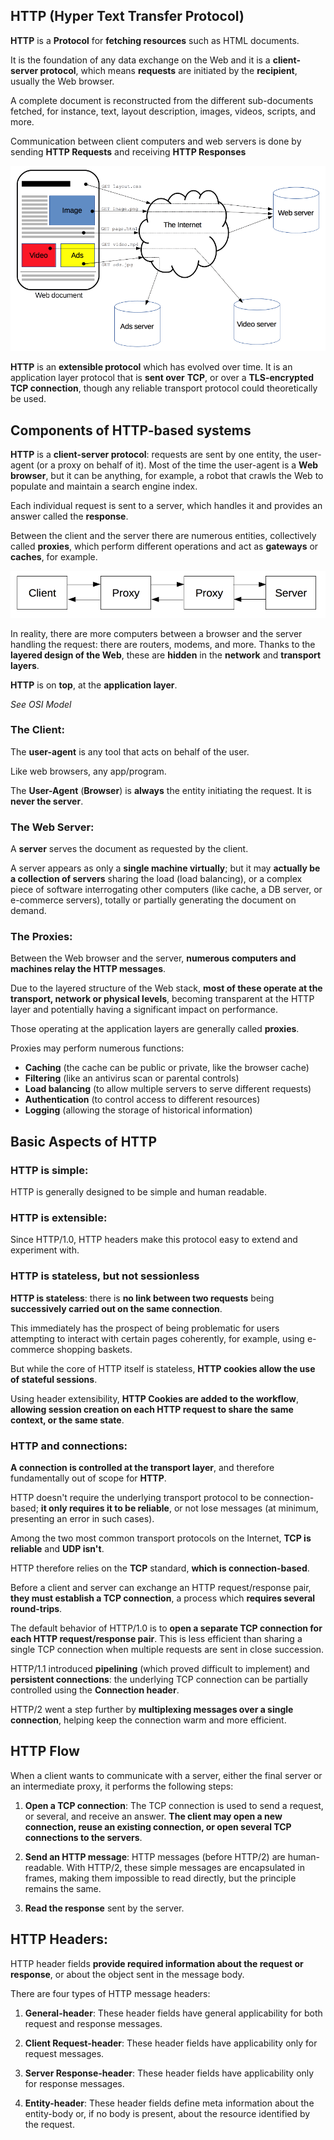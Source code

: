 ## HTTP (Hyper Text Transfer Protocol)

**HTTP** is a **Protocol** for **fetching resources** such as HTML documents. 

It is the foundation of any data exchange on the Web and it is a **client-server protocol**, which means **requests** are initiated by the **recipient**, usually the Web browser. 


A complete document is reconstructed from the different sub-documents fetched, for instance, text, layout description, images, videos, scripts, and more. 


Communication between client computers and web servers is done by sending **HTTP Requests** and receiving **HTTP Responses**


![http1](./http_works.png)


**HTTP** is an **extensible protocol** which has evolved over time. It is an application layer protocol that is **sent over** **TCP**, or over a **TLS-encrypted TCP connection**, though any reliable transport protocol could theoretically be used.


## Components of HTTP-based systems 

**HTTP** is a **client-server protocol**: requests are sent by one entity, the user-agent (or a proxy on behalf of it). Most of the time the user-agent is a **Web browser**, but it can be anything, for example, a robot that crawls the Web to populate and maintain a search engine index.

Each individual request is sent to a server, which handles it and provides an answer called the **response**.

Between the client and the server there are numerous entities, collectively called **proxies**, which perform different operations and act as **gateways** or **caches**, for example.

![http2](./http_proxies.png)


In reality, there are more computers between a browser and the server handling the request: there are routers, modems, and more. Thanks to the **layered design of the Web**, these are **hidden** in the **network** and **transport layers**.

**HTTP** is on **top**, at the **application layer**.

_See OSI Model_


### The Client: 

The **user-agent** is any tool that acts on behalf of the user.

Like web browsers, any app/program.

The **User-Agent** (**Browser**) is **always** the entity initiating the request. It is **never the server**. 


### The Web Server: 

A **server** serves the document as requested by the client. 


A server appears as only a **single machine virtually**; but it may **actually be a collection of servers** sharing the load (load balancing), or a complex piece of software interrogating other computers (like cache, a DB server, or e-commerce servers), totally or partially generating the document on demand.

### The Proxies: 

Between the Web browser and the server, **numerous computers and machines relay the HTTP messages**. 

Due to the layered structure of the Web stack, **most of these operate at the transport, network or physical levels**, becoming transparent at the HTTP layer and potentially having a significant impact on performance.

Those operating at the application layers are generally called **proxies**.

Proxies may perform numerous functions:

- **Caching** (the cache can be public or private, like the browser cache)
- **Filtering** (like an antivirus scan or parental controls)
- **Load balancing** (to allow multiple servers to serve different requests)
- **Authentication** (to control access to different resources)
- **Logging** (allowing the storage of historical information)


## Basic Aspects of HTTP 

### HTTP is simple: 

HTTP is generally designed to be simple and human readable.

### HTTP is extensible: 

Since HTTP/1.0, HTTP headers make this protocol easy to extend and experiment with. 

### HTTP is stateless, but not sessionless 

**HTTP is stateless**: there is **no link between two requests** being **successively carried out on the same connection**.

This immediately has the prospect of being problematic for users attempting to interact with certain pages coherently, for example, using e-commerce shopping baskets. 

But while the core of HTTP itself is stateless, **HTTP cookies allow the use of stateful sessions**. 

Using header extensibility, **HTTP Cookies are added to the workflow**, **allowing session creation on each HTTP request to share the same context, or the same state**.


### HTTP and connections:

**A connection is controlled at the transport layer**, and therefore fundamentally out of scope for **HTTP**. 

HTTP doesn't require the underlying transport protocol to be connection-based; **it only requires it to be reliable**, or not lose messages (at minimum, presenting an error in such cases).

Among the two most common transport protocols on the Internet, **TCP is reliable** and **UDP isn't**.

HTTP therefore relies on the **TCP** standard, **which is connection-based**.

Before a client and server can exchange an HTTP request/response pair, **they must establish a TCP connection**, a process which **requires several round-trips**.


The default behavior of HTTP/1.0 is to **open a separate TCP connection for each HTTP request/response pair**. This is less efficient than sharing a single TCP connection when multiple requests are sent in close succession.


HTTP/1.1 introduced **pipelining** (which proved difficult to implement) and **persistent connections**: the underlying TCP connection can be partially controlled using the **Connection header**.

HTTP/2 went a step further by **multiplexing messages over a single connection**, helping keep the connection warm and more efficient.


## HTTP Flow 

When a client wants to communicate with a server, either the final server or an intermediate proxy, it performs the following steps:

1. **Open a TCP connection**: The TCP connection is used to send a request, or several, and receive an answer. **The client may open a new connection, reuse an existing connection, or open several TCP connections to the servers**.

2. **Send an HTTP message**: HTTP messages (before HTTP/2) are human-readable. With HTTP/2, these simple messages are encapsulated in frames, making them impossible to read directly, but the principle remains the same.

3. **Read the response** sent by the server.


## HTTP Headers: 

HTTP header fields **provide required information about the request or response**, or about the object sent in the message body. 

There are four types of HTTP message headers:

1. **General-header**: These header fields have general applicability for both request and response messages.

2. **Client Request-header**: These header fields have applicability only for request messages.

3. **Server Response-header**: These header fields have applicability only for response messages.

4. **Entity-header**: These header fields define meta information about the entity-body or, if no body is present, about the resource identified by the request.
